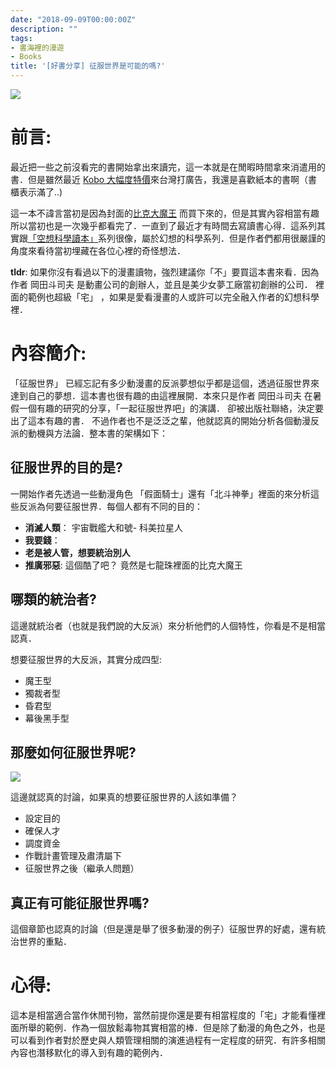 ```yaml
---
date: "2018-09-09T00:00:00Z"
description: ""
tags:
- 書海裡的漫遊
- Books
title: '[好書分享] 征服世界是可能的嗎?'
---
```




![](../images/2018/ruleworld.jpg)



# 前言:

最近把一些之前沒看完的書開始拿出來讀完，這一本就是在閒暇時間拿來消遣用的書．但是雖然最近 [Kobo 大幅度特價](https://www.rakuten.com.tw/shop/rakutenkobojapan/product/koboauraonejp/)來台灣打廣告，我還是喜歡紙本的書啊（書櫃表示滿了..)

這一本不諱言當初是因為封面的[比克大魔王](https://zh.wikipedia.org/wiki/%E7%9F%AD%E7%AC%9B_(%E4%B8%83%E9%BE%99%E7%8F%A0)) 而買下來的，但是其實內容相當有趣所以當初也是一次幾乎都看完了．一直到了最近才有時間去寫讀書心得．這系列其實跟[「空想科學讀本」](http://okapi.books.com.tw/article/9312)系列很像，屬於幻想的科學系列．但是作者們都用很嚴謹的角度來看待當初埋藏在各位心裡的奇怪想法．

**tldr**: 如果你沒有看過以下的漫畫讀物，強烈建議你「不」要買這本書來看．因為作者 岡田斗司夫 是動畫公司的創辦人，並且是美少女夢工廠當初創辦的公司． 裡面的範例也超級「宅」 ，如果是愛看漫畫的人或許可以完全融入作者的幻想科學裡．





# 內容簡介:

「征服世界」 已經忘記有多少動漫畫的反派夢想似乎都是這個，透過征服世界來達到自己的夢想．這本書也很有趣的由這裡展開．本來只是作者 岡田斗司夫 在暑假一個有趣的研究的分享，「一起征服世界吧」的演講． 卻被出版社聯絡，決定要出了這本有趣的書．  不過作者也不是泛泛之輩，他就認真的開始分析各個動漫反派的動機與方法論．整本書的架構如下：



## 征服世界的目的是?

一開始作者先透過一些動漫角色 「假面騎士」還有「北斗神拳」裡面的來分析這些反派為何要征服世界．每個人都有不同的目的：

- **消滅人類**： 宇宙戰艦大和號- 科美拉星人
- **我要錢**： 
- **老是被人管，想要統治別人**
- **推廣邪惡**: 這個酷了吧？ 竟然是七龍珠裡面的比克大魔王

## 哪類的統治者?

這邊就統治者（也就是我們說的大反派）來分析他們的人個特性，你看是不是相當認真．

想要征服世界的大反派，其實分成四型:

- 魔王型
- 獨裁者型
- 昏君型
- 幕後黑手型

## 那麼如何征服世界呢?

![](../images/2018/howtobuy.jpg)



這邊就認真的討論，如果真的想要征服世界的人該如準備？

- 設定目的
- 確保人才
- 調度資金
- 作戰計畫管理及肅清屬下
- 征服世界之後（繼承人問題）

## 真正有可能征服世界嗎?

這個章節也認真的討論（但是還是舉了很多動漫的例子）征服世界的好處，還有統治世界的重點．



# 心得:

這本是相當適合當作休閒刊物，當然前提你還是要有相當程度的「宅」才能看懂裡面所舉的範例．作為一個放鬆毒物其實相當的棒．但是除了動漫的角色之外，也是可以看到作者對於歷史與人類管理相關的演進過程有一定程度的研究．有許多相關內容也潛移默化的導入到有趣的範例內．

